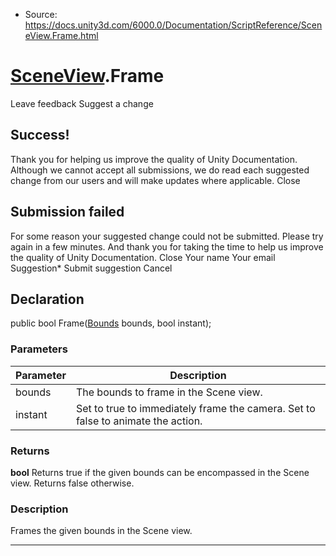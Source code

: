 * Source: https://docs.unity3d.com/6000.0/Documentation/ScriptReference/SceneView.Frame.html

#  [SceneView](https://docs.unity3d.com/6000.0/Documentation/ScriptReference/SceneView.html).Frame
Leave feedback
Suggest a change
## Success!
Thank you for helping us improve the quality of Unity Documentation. Although we cannot accept all submissions, we do read each suggested change from our users and will make updates where applicable.
Close
## Submission failed
For some reason your suggested change could not be submitted. Please <a>try again</a> in a few minutes. And thank you for taking the time to help us improve the quality of Unity Documentation.
Close
Your name Your email Suggestion* Submit suggestion
Cancel
## Declaration
public bool Frame([Bounds](https://docs.unity3d.com/6000.0/Documentation/ScriptReference/Bounds.html) bounds, bool instant); 
### Parameters
Parameter | Description  
---|---  
bounds | The bounds to frame in the Scene view.  
instant | Set to true to immediately frame the camera. Set to false to animate the action.  
### Returns
**bool** Returns true if the given bounds can be encompassed in the Scene view. Returns false otherwise. 
### Description
Frames the given bounds in the Scene view.
* * *
